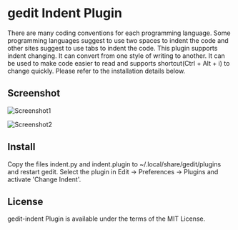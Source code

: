 # gedit Indent Plugin

There are many coding conventions for each programming language. Some programming languages suggest to use two spaces to indent the code and other sites suggest to use tabs to indent the code. This plugin supports indent changing. It can convert from one style of writing to another. It can be used to make code easier to read and supports shortcut(Ctrl + Alt + i) to change quickly. Please refer to the installation details below.

## Screenshot

![Screenshot1](https://raw.github.com/jongha/gedit-indent/master/demo/screenshot1.png)

![Screenshot2](https://raw.github.com/jongha/gedit-indent/master/demo/screenshot2.png)

## Install

Copy the files indent.py and indent.plugin to ~/.local/share/gedit/plugins and restart gedit. Select the plugin in Edit -> Preferences -> Plugins and activate 'Change Indent'.

## License

gedit-indent Plugin is available under the terms of the MIT License.
